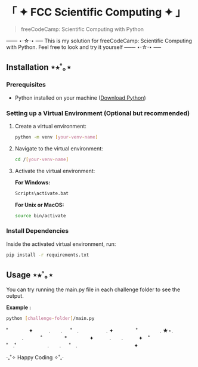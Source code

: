 # 「 ✦ FCC Scientific Computing ✦ 」

> freeCodeCamp: Scientific Computing with Python

─── ⋆⋅☆⋅⋆ ──
This is my solution for freeCodeCamp: Scientific Computing with Python. Feel free to look and try it yourself
─── ⋆⋅☆⋅⋆ ──

## Installation ⋆⭒˚｡⋆

### Prerequisites

- Python installed on your machine ([Download Python](https://www.python.org/downloads/))

### Setting up a Virtual Environment (Optional but recommended)

1. Create a virtual environment:

    ```bash
    python -m venv [your-venv-name]
    ```

2. Navigate to the virtual environment:

    ```bash
    cd /[your-venv-name]
    ```

3. Activate the virtual environment:

    **For Windows:**

    ```bash
    Scripts\activate.bat
    ```

    **For Unix or MacOS:**

    ```bash
    source bin/activate
    ```

### Install Dependencies

Inside the activated virtual environment, run:

```bash
pip install -r requirements.txt
```

## Usage ⋆⭒˚｡⋆

You can try running the main.py file in each challenge folder to see the output.

**Example :**

```bash
python [challenge-folder]/main.py
```

˚　　　　✦　　　.　　. 　 ˚　.　　　　　 . ✦　　　 　˚　　　　 . ★⋆.
　　　.   　　˚　　 　　*　　 　　✦　　　.　　.　　　✦　˚ 　　　　 ˚　.˚　　　　　　.　　. 　 ˚　.　　　　 　　 　　　　 ✦

‧₊˚✧ Happy Coding ✧˚₊‧
